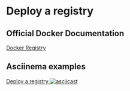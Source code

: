 # Deploy a registry

## Official Docker Documentation
[Docker Registry](https://docs.docker.com/registry/)  

## Asciinema examples

[Deploy a registry ![asciicast](https://asciinema.org/a/245865.svg)](https://asciinema.org/a/245865)
